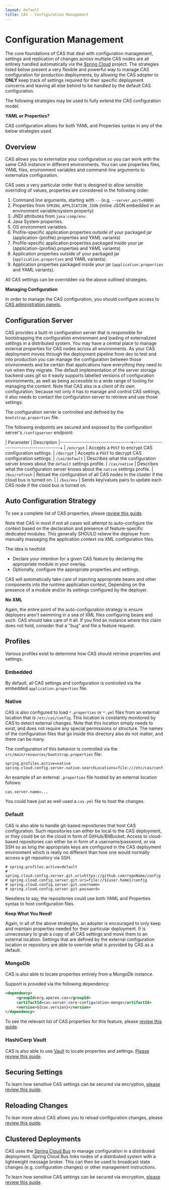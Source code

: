 ```yaml
---
layout: default
title: CAS - Configuration Management
---
```


# Configuration Management

The core foundations of CAS that deal with configuration management, settings and replication of changes
across multiple CAS nodes are all entirely handled automatically via the 
[Spring Cloud](https://github.com/spring-cloud/spring-cloud-config) project. The strategies listed below
present a very flexible and powerful way to manage CAS configuration for production deployments, by
allowing the CAS adopter to **ONLY** keep track of settings required for their specific deployment concerns
and leaving all else behind to be handled by the default CAS configuration.

The following strategies may be used to fully extend the CAS configuration model.

<div class="alert alert-info"><strong>YAML or Properties?</strong><p>CAS configuration allows for both
YAML and Properties syntax in any of the below strategies used.</p></div>

## Overview

CAS allows you to externalize your configuration so you can work with the same CAS instance in 
different environments. You can use properties files, YAML files, environment variables and 
command-line arguments to externalize configuration.

CAS uses a very particular order that is designed to allow sensible overriding of values, 
properties are considered in the following order:

1. Command line arguments, starting with `--` (e.g. `--server.port=9000`)
2. Properties from `SPRING_APPLICATION_JSON` (inline JSON embedded in an environment variable/system property)
3. JNDI attributes from `java:comp/env`.
4. Java System properties.
5. OS environment variables.
6. Profile-specific application properties outside of your packaged jar (application-{profile}.properties and YAML variants)
7. Profile-specific application properties packaged inside your jar (application-{profile}.properties and YAML variants)
8. Application properties outside of your packaged jar (`application.properties` and YAML variants).
9. Application properties packaged inside your jar (`application.properties` and YAML variants).

All CAS settings can be overridden via the above outlined strategies.

<div class="alert alert-info"><strong>Managing Configuration</strong><p>In order to manage 
the CAS configuration, you should configure access 
to <a href="Monitoring-Statistics.html">CAS administration panels.</a></p></div>

## Configuration Server

CAS provides a built-in configuration server that is responsible for bootstrapping the configuration 
environment and loading of externalized settings in a distributed system. You may have a central 
place to manage external properties for CAS nodes across all environments. As your CAS deployment 
moves through the deployment pipeline from dev to test and into production you can manage the configuration 
between those environments and be certain that applications have everything they need to run when they migrate. 
The default implementation of the server storage backend uses git so it easily supports labelled versions 
of configuration environments, as well as being accessible to a wide range of tooling for managing the content. 
Note that CAS also is a client of its own configuration, because not only it has to manage and control 
CAS settings, it also needs to contact the configuration server to retrieve and use those settings. 

The configuration server is controlled and defined by the `bootstrap.properties` file.

The following endpoints are secured and exposed by the configuration server's `/configserver` endpoint:

| Parameter                         | Description
|-----------------------------------+-----------------------------------------+
| `/encrypt`           | Accepts a `POST` to encrypt CAS configuration settings.
| `/decrypt`           | Accepts a `POST` to decrypt CAS configuration settings.
| `/cas/default`       | Describes what the configuration server knows about the `default` settings profile.
| `/cas/native`        | Describes what the configuration server knows about the `native` settings profile.
| `/bus/refresh`       | Reload the configuration of all CAS nodes in the cluster if the cloud bus is turned on.      | 
| `/bus/env`           | Sends key/values pairs to update each CAS node if the cloud bus is turned on.

## Auto Configuration Strategy

To see a complete list of CAS properties, please [review this guide](Configuration-Properties.html).

Note that CAS in most if not all cases will attempt to auto-configure the context based on the declaration 
and presence of feature-specific dedicated modules. This generally SHOULD relieve the deployer
from manually massaging the application context via XML configuration files. 

The idea is twofold:

- Declare your intention for a given CAS feature by declaring the appropriate module in your overlay.
- Optionally, configure the appropriate properties and settings.

CAS will automatically take care of injecting appropriate beans and other components into the runtime application context,
Depending on the presence of a module and/or its settings configured by the deployer.

<div class="alert alert-info"><strong>No XML</strong><p>Again, the entire point of 
the auto-configuration strategy is ensure deployers aren't swimming in a sea of XML files
configuring beans and such. CAS should take care of it all. If you find an instance where
this claim does not hold, consider that a "bug" and file a feature request.</p></div>

## Profiles

Various profiles exist to determine how CAS should retrieve properties and settings. 

### Embedded

By default, all CAS settings and configuration is controlled via the embedded `application.properties` file. 

### Native

CAS is also configured to load `*.properties` or `*.yml` files from an external location that is `/etc/cas/config`. 
This location is constantly monitored by CAS to detect external changes. Note that this location simply needs to 
exist, and does not require any special permissions
or structure. The names of the configuration files that go inside this directory also do
 not matter, and there can be many. 

The configuration of this behavior is controlled via the `src/main/resources/bootstrap.properties` file:

```properties
spring.profiles.active=native
spring.cloud.config.server.native.searchLocations=file:///etc/cas/config
```

An example of an external `.properties` file hosted by an external location follows:

```properties
cas.server.name=...
```

You could have just as well used a `cas.yml` file to host the changes.

### Default

CAS is also able to handle git-based repositories that host CAS configuration. 
Such repositories can either be local to the CAS
deployment, or they could be on the cloud in form of GitHub/BitBucket. Access to 
cloud-based repositories can either be in form of a
username/password, or via SSH so as long the appropriate keys are configured in the 
CAS deployment environment which is really no different
than how one would normally access a git repository via SSH. 

```properties
# spring.profiles.active=default
# spring.cloud.config.server.git.uri=https://github.com/repoName/config
# spring.cloud.config.server.git.uri=file://${user.home}/config
# spring.cloud.config.server.git.username=
# spring.cloud.config.server.git.password=
```

Needless to say, the repositories could use both YAML and Properties syntax to host configuration files. 

<div class="alert alert-info"><strong>Keep What You Need!</strong><p>Again, in all of the above strategies,
an adopter is encouraged to only keep and maintain properties needed for their particular deployment. It is
unnecessary to grab a copy of all CAS settings and move them to an external location. Settings that are
defined by the external configuration location or repository are able to override what is provided by CAS
as a default.</p></div>


### MongoDb

CAS is also able to locate properties entirely from a MongoDb instance.

Support is provided via the following dependency:
                                                    
```xml
<dependency>
     <groupId>org.apereo.cas</groupId>
     <artifactId>cas-server-core-configuration-mongo</artifactId>
     <version>${cas.version}</version>
</dependency>
```

To see the relevant list of CAS properties for this feature, please [review this guide](Configuration-Properties.html).

### HashiCorp Vault

CAS is also able to use [Vault](https://www.vaultproject.io/) to 
locate properties and settings. [Please review this guide](Configuration-Properties-Security.html).

## Securing Settings

To learn how sensitive CAS settings can be secured via encryption, [please review this guide](Configuration-Properties-Security.html).

## Reloading Changes

To lean more about CAS allows you to reload configuration changes, 
please [review this guide](Configuration-Management-Reload.html).

## Clustered Deployments

CAS uses the [Spring Cloud Bus](http://cloud.spring.io/spring-cloud-static/spring-cloud.html) 
to manage configuration in a distributed deployment. Spring Cloud Bus links nodes of a 
distributed system with a lightweight message broker. This can then be used to broadcast state 
changes (e.g. configuration changes) or other management instructions.

To learn how sensitive CAS settings can be secured via encryption, [please review this guide](Configuration-Management-Clustered.html).
